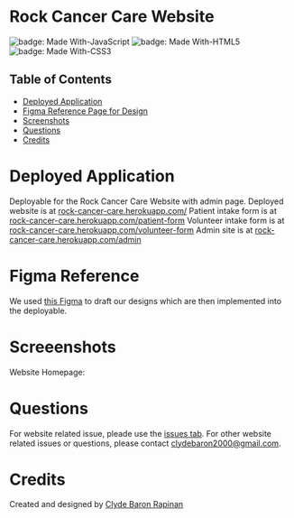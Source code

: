 # Rock Cancer Care Website

![badge: Made With-JavaScript](https://img.shields.io/badge/Made%20With-JavaScript-Yellow)  ![badge: Made With-HTML5](https://img.shields.io/badge/Made%20With-HTML5-Yellow) ![badge: Made With-CSS3](https://img.shields.io/badge/Made%20With-CSS3-Yellow)


## Table of Contents
* [Deployed Application](https://github.com/clydebaron2000/rock_cancer_care#deployed-application)</br>
* [Figma Reference Page for Design](https://github.com/clydebaron2000/rock_cancer_care#figma-reference)</br>
* [Screenshots](https://github.com/clydebaron2000/rock_cancer_care#figma-reference)</br>
* [Questions](https://github.com/clydebaron2000/rock_cancer_care#figma-reference)</br>
* [Credits](https://github.com/clydebaron2000/rock_cancer_care#credits)</br>

# Deployed Application

Deployable for the Rock Cancer Care Website with admin page.
Deployed website is at [rock-cancer-care.herokuapp.com/](https://rock-cancer-care.herokuapp.com/)
Patient intake form is at [rock-cancer-care.herokuapp.com/patient-form](https://rock-cancer-care.herokuapp.com/patient-form)
Volunteer intake form is at [rock-cancer-care.herokuapp.com/volunteer-form](https://rock-cancer-care.herokuapp.com/volunteer-form)
Admin site is at [rock-cancer-care.herokuapp.com/admin](https://rock-cancer-care.herokuapp.com/admin)

# Figma Reference

We used [this Figma](https://www.figma.com/embed?embed_host=share&url=https%3A%2F%2Fwww.figma.com%2Ffile%2Fls9neorc8K7ErcGCHoFTvd%2FRock-Cancer-Care-Admin-Server-and-Interface-Planning") to draft our designs which are then implemented into the deployable. 

# Screeenshots

Website Homepage:

# Questions

For website related issue, pleade use the [issues
tab](https://github.com/clydebaron2000/rock_cancer_care/issues).
For other website related issues or questions, please contact
[clydebaron2000@gmail.com](clydebaron2000@gmail.com).

# Credits 

Created and designed by [Clyde Baron Rapinan](https://github.com/clydebaron2000)
